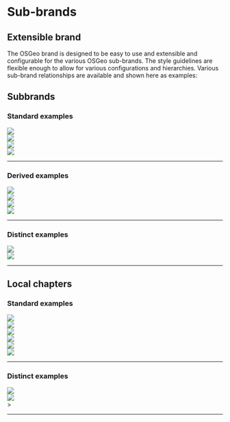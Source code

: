 # Sub-brands

## Extensible brand

The OSGeo brand is designed to be easy to use and extensible and configurable for the various OSGeo sub-brands. The style guidelines are flexible enough to allow for various configurations and hierarchies. Various sub-brand relationships are available and shown here as examples:


## Subbrands

### Standard examples

<div class="row"><div class="col-md-3"><img src="img/osgeo-project.png" class="img-responsive mb-10" /></div><div class="col-md-3"><img src="img/osgeo-community.png" class="img-responsive mb-10" /></div><div class="col-md-3"><img src="img/osgeo-service-provider.png" class="img-responsive mb-10"
/></div><div class="col-md-3"><img src="img/osgeo-planet.png" class="img-responsive mb-10" /></div></div><hr class="mb-20">

### Derived examples

<div class="row"><div class="col-md-3"><img src="img/osgeo-board.png" class="img-responsive mb-10" /></div><div class="col-md-3"><img src="img/osgeo-committee.png" class="img-responsive mb-10" /></div><div class="col-md-3"><img src="img/osgeo-charter-member.png" class="img-responsive mb-10" /></div><div class="col-md-3"><img src="img/osgeo-code-sprint.png" class="img-responsive mb-10" /></div></div><hr class="mb-20">

### Distinct examples

<div class="row"><div class="col-md-4"><img src="img/osgeo-geo4all.png" class="img-responsive" /></div><div class="col-md-4"><img src="img/osgeo-foss4g.png" class="img-responsive" /></div></div>
<hr class="mb-30">

## Local chapters

### Standard examples

<div class="row"><div class="col-md-4"><img src="img/osgeo-local-chapter_01.png" class="img-responsive" /></div><div class="col-md-4"><img src="img/osgeo-local-chapter_02.png" class="img-responsive" /></div><div class="col-md-4"><img src="img/osgeo-local-chapter_03.png" class="img-responsive" /></div><div class="col-md-4"><img src="img/osgeo-local-chapter_04.png" class="img-responsive mb-10" /></div><div class="col-md-4"><img src="img/osgeo-local-chapter_05.png" class="img-responsive mb-10" /></div><div class="col-md-4"><img src="img/osgeo-local-chapter_06.png" class="img-responsive mb-10" /></div></div>
<hr class="mb-20">

### Distinct examples

<div class="row"><div class="col-md-4"><img src="img/osgeo-localchapter-distinct_01.png" class="img-responsive" /></div><div class="col-md-4"><img src="img/osgeo-localchapter-distinct_02.png" class="img-responsive" /></div>></div><hr class="mb-30">


